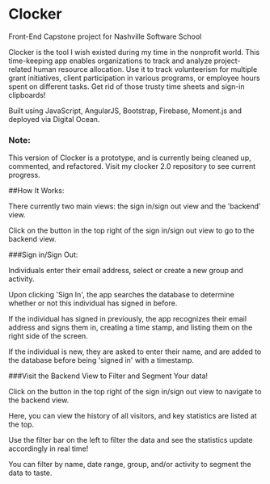 # Clocker

Front-End Capstone project for Nashville Software School

Clocker is the tool I wish existed during my time in the nonprofit world. This time-keeping app enables organizations to track and analyze project-related human resource allocation. Use it to track volunteerism for multiple grant initiatives, client participation in various programs, or employee hours spent on different tasks. Get rid of those trusty time sheets and sign-in clipboards!

Built using JavaScript, AngularJS, Bootstrap, Firebase, Moment.js and deployed via Digital Ocean.

### Note:

This version of Clocker is a prototype, and is currently being cleaned up, commented, and refactored. Visit my clocker 2.0 repository to see current progress.

##How It Works:

There currently two main views: the sign in/sign out view and the 'backend' view.

Click on the button in the top right of the sign in/sign out view to go to the backend view.

###Sign in/Sign Out:

Individuals enter their email address, select or create a new group and activity.

Upon clicking 'Sign In', the app searches the database to determine whether or not this individual has signed in before.

If the individual has signed in previously, the app recognizes their email address and signs them in, creating a time stamp, and listing them on the right side of the screen.

If the individual is new, they are asked to enter their name, and are added to the database before being 'signed in' with a timestamp.

###Visit the Backend View to Filter and Segment Your data!

Click on the button in the top right of the sign in/sign out view to navigate to the backend view.

Here, you can view the history of all visitors, and key statistics are listed at the top.

Use the filter bar on the left to filter the data and see the statistics update accordingly in real time!

You can filter by name, date range, group, and/or activity to segment the data to taste.




